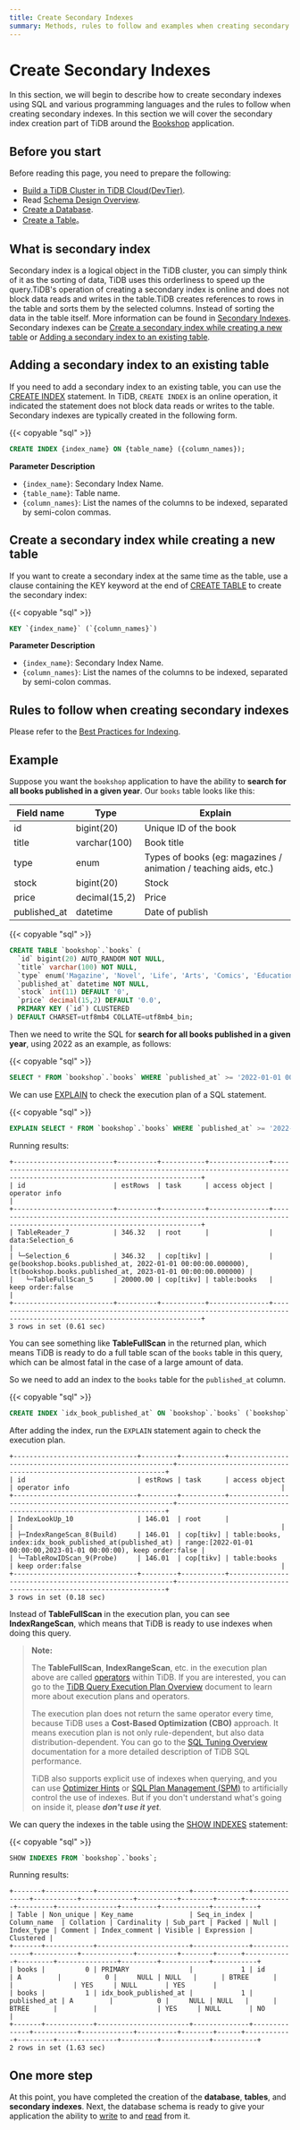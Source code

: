 ```yaml
---
title: Create Secondary Indexes
summary: Methods, rules to follow and examples when creating secondary indexes.
---
```


# Create Secondary Indexes

In this section, we will begin to describe how to create secondary indexes using SQL and various programming languages and the rules to follow when creating secondary indexes. In this section we will cover the secondary index creation part of TiDB around the [Bookshop](/develop/dev-guide-bookshop-schema-design.md) application.

## Before you start

Before reading this page, you need to prepare the following:

- [Build a TiDB Cluster in TiDB Cloud(DevTier)](/develop/dev-guide-build-cluster-in-cloud.md).
- Read [Schema Design Overview](/develop/dev-guide-schema-design-overview.md).
- [Create a Database](/develop/dev-guide-create-database.md).
- [Create a Table](/develop/dev-guide-create-table.md)。

## What is secondary index

Secondary index is a logical object in the TiDB cluster, you can simply think of it as the sorting of data, TiDB uses this orderliness to speed up the query.TiDB's operation of creating a secondary index is online and does not block data reads and writes in the table.TiDB creates references to rows in the table and sorts them by the selected columns. Instead of sorting the data in the table itself. More information can be found in [Secondary Indexes](/best-practices/tidb-best-practices.md#secondary-index). Secondary indexes can be [Create a secondary index while creating a new table](#create-a-secondary-index-while-creating-a-new-table) or [Adding a secondary index to an existing table](#adding-a-secondary-index-to-an-existing-table).

## Adding a secondary index to an existing table

If you need to add a secondary index to an existing table, you can use the [CREATE INDEX](/common/sql-statements/sql-statement-create-index.md) statement. In TiDB, `CREATE INDEX` is an online operation, it indicated the statement does not block data reads or writes to the table. Secondary indexes are typically created in the following form.

{{< copyable "sql" >}}

```sql
CREATE INDEX {index_name} ON {table_name} ({column_names});
```

**Parameter Description**

- `{index_name}`: Secondary Index Name.
- `{table_name}`: Table name.
- `{column_names}`: List the names of the columns to be indexed, separated by semi-colon commas.

## Create a secondary index while creating a new table

If you want to create a secondary index at the same time as the table, use a clause containing the KEY keyword at the end of [CREATE TABLE](/common/sql-statements/sql-statement-create-table.md) to create the secondary index:

{{< copyable "sql" >}}

```sql
KEY `{index_name}` (`{column_names}`)
```

**Parameter Description**

- `{index_name}`: Secondary Index Name.
- `{column_names}`: List the names of the columns to be indexed, separated by semi-colon commas.

## Rules to follow when creating secondary indexes

Please refer to the [Best Practices for Indexing](/develop/dev-guide-index-best-practice.md).

## Example

Suppose you want the `bookshop` application to have the ability to **search for all books published in a given year**. Our `books` table looks like this:

| Field name   | Type          | Explain                                                          |
|--------------|---------------|------------------------------------------------------------------|
| id           | bigint(20)    | Unique ID of the book                                            |
| title        | varchar(100)  | Book title                                                       |
| type         | enum          | Types of books (eg: magazines / animation / teaching aids, etc.) |
| stock        | bigint(20)    | Stock                                                            |
| price        | decimal(15,2) | Price                                                            |
| published_at | datetime      | Date of publish                                                  |

{{< copyable "sql" >}}

```sql
CREATE TABLE `bookshop`.`books` (
  `id` bigint(20) AUTO_RANDOM NOT NULL,
  `title` varchar(100) NOT NULL,
  `type` enum('Magazine', 'Novel', 'Life', 'Arts', 'Comics', 'Education & Reference', 'Humanities & Social Sciences', 'Science & Technology', 'Kids', 'Sports') NOT NULL,
  `published_at` datetime NOT NULL,
  `stock` int(11) DEFAULT '0',
  `price` decimal(15,2) DEFAULT '0.0',
  PRIMARY KEY (`id`) CLUSTERED
) DEFAULT CHARSET=utf8mb4 COLLATE=utf8mb4_bin;
```

Then we need to write the SQL for **search for all books published in a given year**, using 2022 as an example, as follows:

{{< copyable "sql" >}}

```sql
SELECT * FROM `bookshop`.`books` WHERE `published_at` >= '2022-01-01 00:00:00' AND `published_at` < '2023-01-01 00:00:00';
```

We can use [EXPLAIN](/common/sql-statements/sql-statement-explain.md) to check the execution plan of a SQL statement.

{{< copyable "sql" >}}

```sql
EXPLAIN SELECT * FROM `bookshop`.`books` WHERE `published_at` >= '2022-01-01 00:00:00' AND `published_at` < '2023-01-01 00:00:00';
```

Running results:

```
+-------------------------+----------+-----------+---------------+--------------------------------------------------------------------------------------------------------------------------+
| id                      | estRows  | task      | access object | operator info                                                                                                            |
+-------------------------+----------+-----------+---------------+--------------------------------------------------------------------------------------------------------------------------+
| TableReader_7           | 346.32   | root      |               | data:Selection_6                                                                                                         |
| └─Selection_6           | 346.32   | cop[tikv] |               | ge(bookshop.books.published_at, 2022-01-01 00:00:00.000000), lt(bookshop.books.published_at, 2023-01-01 00:00:00.000000) |
|   └─TableFullScan_5     | 20000.00 | cop[tikv] | table:books   | keep order:false                                                                                                         |
+-------------------------+----------+-----------+---------------+--------------------------------------------------------------------------------------------------------------------------+
3 rows in set (0.61 sec)
```

You can see something like **TableFullScan** in the returned plan, which means TiDB is ready to do a full table scan of the `books` table in this query, which can be almost fatal in the case of a large amount of data.

So we need to add an index to the `books` table for the `published_at` column.

{{< copyable "sql" >}}

```sql
CREATE INDEX `idx_book_published_at` ON `bookshop`.`books` (`bookshop`.`books`.`published_at`);
```

After adding the index, run the `EXPLAIN` statement again to check the execution plan.

```
+-------------------------------+---------+-----------+--------------------------------------------------------+-------------------------------------------------------------------+
| id                            | estRows | task      | access object                                          | operator info                                                     |
+-------------------------------+---------+-----------+--------------------------------------------------------+-------------------------------------------------------------------+
| IndexLookUp_10                | 146.01  | root      |                                                        |                                                                   |
| ├─IndexRangeScan_8(Build)     | 146.01  | cop[tikv] | table:books, index:idx_book_published_at(published_at) | range:[2022-01-01 00:00:00,2023-01-01 00:00:00), keep order:false |
| └─TableRowIDScan_9(Probe)     | 146.01  | cop[tikv] | table:books                                            | keep order:false                                                  |
+-------------------------------+---------+-----------+--------------------------------------------------------+-------------------------------------------------------------------+
3 rows in set (0.18 sec)
```

Instead of **TableFullScan** in the execution plan, you can see **IndexRangeScan**, which means that TiDB is ready to use indexes when doing this query.

> **Note:**
>
> The **TableFullScan**, **IndexRangeScan**, etc. in the execution plan above are called [operators](/explain-overview.md#operator-overview) within TiDB. If you are interested, you can go to the [TiDB Query Execution Plan Overview](/explain-overview.md) document to learn more about execution plans and operators.
>
> The execution plan does not return the same operator every time, because TiDB uses a **Cost-Based Optimization (CBO)** approach. It means execution plan is not only rule-dependent, but also data distribution-dependent. You can go to the [SQL Tuning Overview](/sql-tuning-overview.md) documentation for a more detailed description of TiDB SQL performance.
>
> TiDB also supports explicit use of indexes when querying, and you can use [Optimizer Hints](/optimizer-hints.md) or [SQL Plan Management (SPM)](/sql-plan-management.md) to artificially control the use of indexes. But if you don't understand what's going on inside it, please **_don't use it yet_**.

We can query the indexes in the table using the [SHOW INDEXES](/common/sql-statements/sql-statement-show-indexes.md) statement:

{{< copyable "sql" >}}

```sql
SHOW INDEXES FROM `bookshop`.`books`;
```

Running results:

```
+-------+------------+-----------------------+--------------+--------------+-----------+-------------+----------+--------+------+------------+---------+---------------+---------+------------+-----------+
| Table | Non_unique | Key_name              | Seq_in_index | Column_name  | Collation | Cardinality | Sub_part | Packed | Null | Index_type | Comment | Index_comment | Visible | Expression | Clustered |
+-------+------------+-----------------------+--------------+--------------+-----------+-------------+----------+--------+------+------------+---------+---------------+---------+------------+-----------+
| books |          0 | PRIMARY               |            1 | id           | A         |           0 |     NULL | NULL   |      | BTREE      |         |               | YES     | NULL       | YES       |
| books |          1 | idx_book_published_at |            1 | published_at | A         |           0 |     NULL | NULL   |      | BTREE      |         |               | YES     | NULL       | NO        |
+-------+------------+-----------------------+--------------+--------------+-----------+-------------+----------+--------+------+------------+---------+---------------+---------+------------+-----------+
2 rows in set (1.63 sec)
```

## One more step

At this point, you have completed the creation of the **database**, **tables**, and **secondary indexes**. Next, the database schema is ready to give your application the ability to [write](/develop/dev-guide-insert-data.md) to and [read](/develop/dev-guide-get-data-from-single-table.md) from it.
